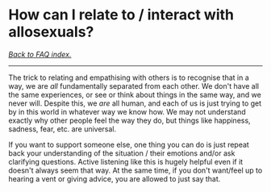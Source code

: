 # How can I relate to / interact with allosexuals?

[*Back to FAQ index.*](w/asexuality/faq)

---

The trick to relating and empathising with others is to recognise that in a way, we are *all* fundamentally separated from each other. We don't have all the same experiences, or see or think about things in the same way, and we never will. Despite this, we *are* all human, and each of us is just trying to get by in this world in whatever way we know how. We may not understand exactly why other people feel the way they do, but things like happiness, sadness, fear, etc. are universal.

If you want to support someone else, one thing you can do is just repeat back your understanding of the situation / their emotions and/or ask clarifying questions. Active listening like this is hugely helpful even if it doesn't always seem that way. At the same time, if you don't want/feel up to hearing a vent or giving advice, you are allowed to just say that.